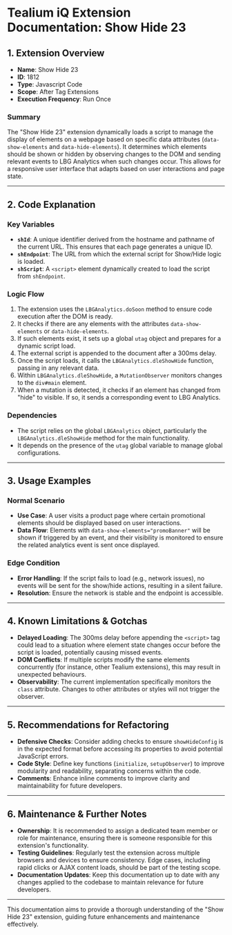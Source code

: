 # Tealium iQ Extension Documentation: Show Hide 23

## 1. Extension Overview
- **Name**: Show Hide 23
- **ID**: 1812
- **Type**: Javascript Code
- **Scope**: After Tag Extensions
- **Execution Frequency**: Run Once

### Summary
The "Show Hide 23" extension dynamically loads a script to manage the display of elements on a webpage based on specific data attributes (`data-show-elements` and `data-hide-elements`). It determines which elements should be shown or hidden by observing changes to the DOM and sending relevant events to LBG Analytics when such changes occur. This allows for a responsive user interface that adapts based on user interactions and page state.

---

## 2. Code Explanation

### Key Variables
- **`shId`**: A unique identifier derived from the hostname and pathname of the current URL. This ensures that each page generates a unique ID.
- **`shEndpoint`**: The URL from which the external script for Show/Hide logic is loaded.
- **`shScript`**: A `<script>` element dynamically created to load the script from `shEndpoint`.

### Logic Flow
1. The extension uses the `LBGAnalytics.doSoon` method to ensure code execution after the DOM is ready.
2. It checks if there are any elements with the attributes `data-show-elements` or `data-hide-elements`.
3. If such elements exist, it sets up a global `utag` object and prepares for a dynamic script load.
4. The external script is appended to the document after a 300ms delay.
5. Once the script loads, it calls the `LBGAnalytics.dleShowHide` function, passing in any relevant data.
6. Within `LBGAnalytics.dleShowHide`, a `MutationObserver` monitors changes to the `div#main` element. 
7. When a mutation is detected, it checks if an element has changed from "hide" to visible. If so, it sends a corresponding event to LBG Analytics.

### Dependencies
- The script relies on the global `LBGAnalytics` object, particularly the `LBGAnalytics.dleShowHide` method for the main functionality.
- It depends on the presence of the `utag` global variable to manage global configurations.

---

## 3. Usage Examples

### Normal Scenario
- **Use Case**: A user visits a product page where certain promotional elements should be displayed based on user interactions.
- **Data Flow**: Elements with `data-show-elements="promoBanner"` will be shown if triggered by an event, and their visibility is monitored to ensure the related analytics event is sent once displayed.

### Edge Condition
- **Error Handling**: If the script fails to load (e.g., network issues), no events will be sent for the show/hide actions, resulting in a silent failure.
- **Resolution**: Ensure the network is stable and the endpoint is accessible.

---

## 4. Known Limitations & Gotchas

- **Delayed Loading**: The 300ms delay before appending the `<script>` tag could lead to a situation where element state changes occur before the script is loaded, potentially causing missed events.
- **DOM Conflicts**: If multiple scripts modify the same elements concurrently (for instance, other Tealium extensions), this may result in unexpected behaviours.
- **Observability**: The current implementation specifically monitors the `class` attribute. Changes to other attributes or styles will not trigger the observer.

---

## 5. Recommendations for Refactoring

- **Defensive Checks**: Consider adding checks to ensure `showHideConfig` is in the expected format before accessing its properties to avoid potential JavaScript errors.
- **Code Style**: Define key functions (`initialize`, `setupObserver`) to improve modularity and readability, separating concerns within the code.
- **Comments**: Enhance inline comments to improve clarity and maintainability for future developers.

---

## 6. Maintenance & Further Notes

- **Ownership**: It is recommended to assign a dedicated team member or role for maintenance, ensuring there is someone responsible for this extension's functionality.
- **Testing Guidelines**: Regularly test the extension across multiple browsers and devices to ensure consistency. Edge cases, including rapid clicks or AJAX content loads, should be part of the testing scope.
- **Documentation Updates**: Keep this documentation up to date with any changes applied to the codebase to maintain relevance for future developers.

--- 

This documentation aims to provide a thorough understanding of the "Show Hide 23" extension, guiding future enhancements and maintenance effectively.